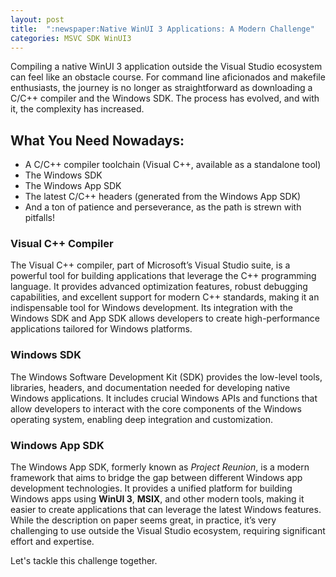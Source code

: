 ```yaml
---
layout: post
title:  ":newspaper:Native WinUI 3 Applications: A Modern Challenge"
categories: MSVC SDK WinUI3
---
```


Compiling a native WinUI 3 application outside the Visual Studio ecosystem can feel like an obstacle course. For command line aficionados and makefile enthusiasts, the journey is no longer as straightforward as downloading a C/C++ compiler and the Windows SDK. The process has evolved, and with it, the complexity has increased.

## What You Need Nowadays:

- A C/C++ compiler toolchain (Visual C++, available as a standalone tool)
- The Windows SDK
- The Windows App SDK
- The latest C/C++ headers (generated from the Windows App SDK)
- And a ton of patience and perseverance, as the path is strewn with pitfalls!

### Visual C++ Compiler
The Visual C++ compiler, part of Microsoft’s Visual Studio suite, is a powerful tool for building applications that leverage the C++ programming language.
It provides advanced optimization features, robust debugging capabilities, and excellent support for modern C++ standards, making it an indispensable tool for Windows development. 
Its integration with the Windows SDK and App SDK allows developers to create high-performance applications tailored for Windows platforms.

### Windows SDK
The Windows Software Development Kit (SDK) provides the low-level tools, libraries, headers, and documentation needed for developing native Windows applications.
It includes crucial Windows APIs and functions that allow developers to interact with the core components of the Windows operating system, enabling deep integration and customization.

### Windows App SDK
The Windows App SDK, formerly known as *Project Reunion*, is a modern framework that aims to bridge the gap between different Windows app development technologies.
It provides a unified platform for building Windows apps using **WinUI 3**, **MSIX**, and other modern tools, making it easier to create applications that can leverage the latest Windows features.
While the description on paper seems great, in practice, it’s very challenging to use outside the Visual Studio ecosystem, requiring significant effort and expertise.

Let's tackle this challenge together.
